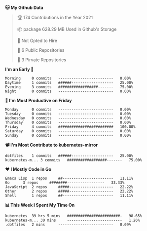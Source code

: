 <!--START_SECTION:waka-->
**🐱 My Github Data**
> 🏆 174 Contributions in the Year 2021
 >
> 📦 package 628.29 MB Used in Github's Storage
 >
> 🚫 Not Opted to Hire
 >
> 🚪 6 Public Repositories
 >
> 🔑 3 Pirvate Repositories
 >

**I'm an Early 🐤** 
```text
Morning		0 commits	-------------------------	0.00%
Daytime		1 commits	######-------------------	25.00%
Evening		3 commits	##################-------	75.00%
Night		0 commits	-------------------------	0.00%
```

**📅 I'm Most Productive on Friday**
```text
Monday		0 commits	-------------------------	0.00%
Tuesday		0 commits	-------------------------	0.00%
Wednesday	0 commits	-------------------------	0.00%
Thursday	0 commits	-------------------------	0.00%
Friday		4 commits	#########################	100.00%
Saturday	0 commits	-------------------------	0.00%
Sunday		0 commits	-------------------------	0.00%
```

**📽 I'm Most Contribute to kubernetes-mirror**
```text
dotfiles	1 commits	######-------------------	25.00%
kubernetes-m...	3 commits	##################-------	75.00%
```


**❤ I Mostly Code in Go**

```text
Emacs Lisp	1 repos		##-----------------------	11.11%
Go		3 repos		########-----------------	33.33%
JavaScript	2 repos		#####--------------------	22.22%
Other		2 repos		#####--------------------	22.22%
Shell		1 repos		##-----------------------	11.11%
```

**📊 This Week I Spent My Time On**
```text
kubernetes	39 hrs 5 mins	########################-	98.65%
kubernetes-m...	30 mins		-------------------------	1.26%
.dotfiles	2 mins		-------------------------	0.09%
```

<!--END_SECTION:waka-->
